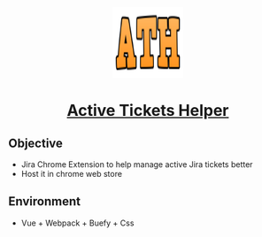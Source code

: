 <p align="center">
  <img  alt="Active Tickets Helpers" height="128px" width="128px" src="https://raw.githubusercontent.com/nandangrover/Jira-Active-Tickets-Helper/master/src/chrome/images/logo.png">
</p>

<h1 align="center"><a href="https://chrome.google.com/webstore/detail/jira-active-tickets-helpe/ihdilmkkkdnmkdehbgfibfnemjplgobo?authuser=1">Active Tickets Helper</a></h1>

## Objective
- Jira Chrome Extension to help manage active Jira tickets better
- Host it in chrome web store

## Environment
- Vue + Webpack + Buefy + Css
